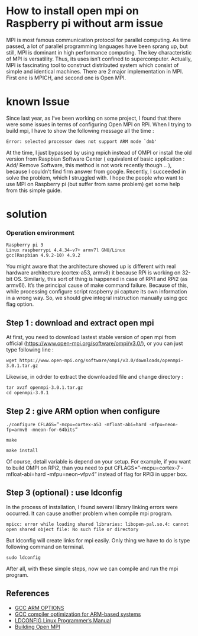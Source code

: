 # How to install open mpi on Raspberry pi without arm issue
 MPI is most famous communication protocol for parallel computing. As time passed, a lot of parallel programming languages have been sprang up, but still, MPI is dominant in high performance computing. The key characteristic of MPI is versatility. Thus, its uses isn’t confined to supercomputer. Actually, MPI is fascinating tool to construct distributed system which consist of simple and identical machines. There are 2 major implementation in MPI. First one is MPICH, and second one is Open MPI.

# known Issue
 Since last year, as I’ve been working on some project, I found that there were some issues in terms of configuring Open MPI on RPi. When I trying to build mpi, I have to show the following message all the time :

    Error: selected processor does not support ARM mode `dmb'

 At the time, I just bypassed by using mpich instead of OMPI or install the old version from Raspbian Software Center ( equivalent of basic application : Add/ Remove Software, this method is not work recently though .. ), because I couldn’t find firm	answer from google.
 Recently, I succeeded in solve the problem, which I struggled with. I hope the people who want to use MPI on Raspberry pi (but suffer from same problem) get some help from this simple guide.

# solution

### Operation environment

    Raspberry pi 3
    Linux raspberrypi 4.4.34-v7+ armv7l GNU/Linux
    gcc(Raspbian 4.9.2-10) 4.9.2

 You might aware that the architecture showed up is different with real hardware architecture (cortex-a53, armv8) it because RPi is working on 32-bit OS. Similarly, this sort of thing is happened in case of RPi1 and RPi2 (as armv6l).  It’s the principal cause of make command failure. Because of this, while processing configure script raspberry pi capture its own information in a wrong way. So, we should give integral instruction manually using gcc flag option.

## Step 1 : download and extract open mpi 
 At first, you need to download lastest stable version of open mpi from official (https://www.open-mpi.org/software/ompi/v3.0/), or you can just type following line :

    wget https://www.open-mpi.org/software/ompi/v3.0/downloads/openmpi-3.0.1.tar.gz

Likewise, in odrder to extract the downloaded file and change directory :

    tar xvzf openmpi-3.0.1.tar.gz
    cd openmpi-3.0.1


## Step 2 : give ARM option when configure
    ./configure CFLAGS=”-mcpu=cortex-a53 -mfloat-abi=hard -mfpu=neon-fp=armv8 -mneon-for-64bits”
 
    make

    make install

 Of course, detail variable is depend on your setup. For example, if you want to build OMPI on RPi2, than you need to put CFLAGS=”-mcpu=cortex-7 -mfloat-abi=hard -mfpu=neon-vfpv4” instead of flag for RPi3 in upper box.

## Step 3 (optional) : use ldconfig
 In the process of installation, I found several library linking errors were occurred. It can cause another problem when compile mpi program.

    mpicc: error while loading shared libraries: libopen-pal.so.4: cannot open shared object file: No such file or directory
 
But ldconfig will create links for mpi easily. Only thing we have to do is type following command on terminal.

    sudo ldconfig

After all, with these simple steps, now we can compile and run the mpi program. 

## References
- [GCC ARM OPTIONS]( https://gcc.gnu.org/onlinedocs/gcc/ARM-Options.html)
- [GCC compiler optimization for ARM-based systems](https://gist.github.com/fm4dd/c663217935dc17f0fc73c9c81b0aa845)
- [LDCONFIG Linux Programmer’s Manual]( http://man7.org/linux/man-pages/man8/ldconfig.8.html)
- [Building Open MPI](https://www.open-mpi.org/faq/?category=building)
